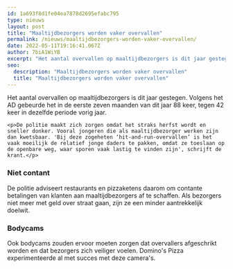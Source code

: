 ```yaml
---
id: 1a693f8d1fe04ea7878d2695efabc795
type: nieuws
layout: post
title: "Maaltijdbezorgers worden vaker overvallen"
permalink: /nieuws/maaltijdbezorgers-worden-vaker-overvallen/
date: 2022-05-11T19:16:41.067Z
author: 7biA1WiYB
excerpt: "Het aantal overvallen op maaltijdbezorgers is dit jaar gestegen. Volgens het AD gebeurde het in de eerste zeven maanden van dit jaar 88 keer, tegen 42 keer in dezelfde periode vorig jaar.  "
seo:
  description: "Maaltijdbezorgers worden vaker overvallen"
  title: "Maaltijdbezorgers worden vaker overvallen"
---
```

Het aantal overvallen op maaltijdbezorgers is dit jaar gestegen. Volgens het AD gebeurde het in de eerste zeven maanden van dit jaar 88 keer, tegen 42 keer in dezelfde periode vorig jaar.  

    <p>De politie maakt zich zorgen omdat het straks herfst wordt en sneller donker. Vooral jongeren die als maaltijdbezorger werken zijn dan kwetsbaar. 'Bij deze zogeheten ‘hit-and-run-overvallen’ is het vaak moeilijk de relatief jonge daders te pakken, omdat ze toeslaan op de openbare weg, waar sporen vaak lastig te vinden zijn', schrijft de krant.</p>
<h3>Niet contant</h3>
<p>De politie adviseert restaurants en pizzaketens daarom om contante betalingen van klanten aan maaltijdbezorgers af te schaffen. Als bezorgers niet meer met geld over straat gaan, zijn ze een minder aantrekkelijk doelwit.</p>
<h3>Bodycams</h3>
<p>Ook bodycams zouden ervoor moeten zorgen dat overvallers afgeschrikt worden en dat bezorgers zich veiliger voelen. Domino's Pizza experimenteerde al met succes met deze camera's.</p>  
